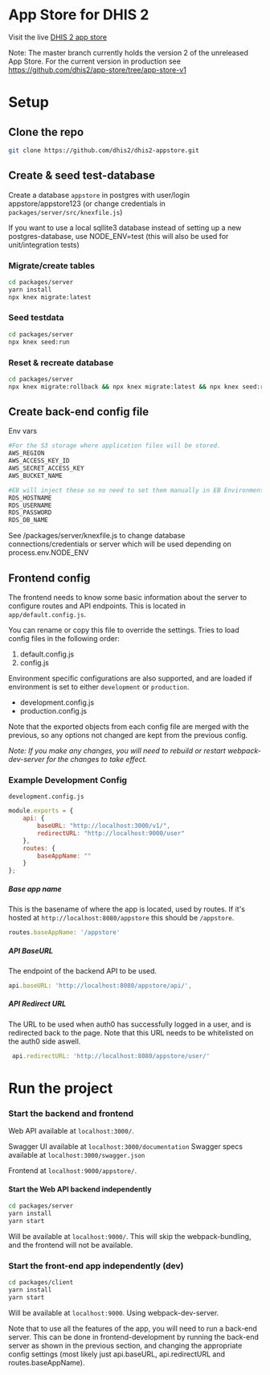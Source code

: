 # App Store for DHIS 2

Visit the live [DHIS 2 app store](https://play.dhis2.org/appstore/)

Note: The master branch currently holds the version 2 of the unreleased App Store. For the current version in production see https://github.com/dhis2/app-store/tree/app-store-v1


# Setup

## Clone the repo
```bash
git clone https://github.com/dhis2/dhis2-appstore.git
```

## Create & seed test-database
Create a database `appstore` in postgres with user/login appstore/appstore123 (or change credentials in `packages/server/src/knexfile.js`)

If you want to use a local sqllite3 database instead of setting up a new postgres-database, use NODE_ENV=test (this will also be used for unit/integration tests)

### Migrate/create tables
```bash
cd packages/server
yarn install
npx knex migrate:latest
```

### Seed testdata
```bash
cd packages/server
npx knex seed:run
```

### Reset & recreate database
```bash
cd packages/server
npx knex migrate:rollback && npx knex migrate:latest && npx knex seed:run
```

## Create back-end config file
Env vars
```bash
#For the S3 storage where application files will be stored.
AWS_REGION
AWS_ACCESS_KEY_ID
AWS_SECRET_ACCESS_KEY
AWS_BUCKET_NAME

#EB will inject these so no need to set them manually in EB Environments
RDS_HOSTNAME
RDS_USERNAME
RDS_PASSWORD
RDS_DB_NAME
```
See /packages/server/knexfile.js to change database connections/credentials or server which will be used depending on process.env.NODE_ENV

## Frontend config
The frontend needs to know some basic information about the server to configure routes and API endpoints.
This is located in `app/default.config.js`.

You can rename or copy this file to override the settings.
Tries to load config files in the following order:

1. default.config.js
2. config.js

Environment specific configurations are also supported, and are loaded if environment is set to either `development` or `production`.

* development.config.js
* production.config.js

Note that the exported objects from each config file are merged with the previous, so any options not changed are kept from the previous config.

*Note: If you make any changes, you will need to rebuild or restart webpack-dev-server for the changes to take effect.*

### Example Development Config
`development.config.js`
```javascript
module.exports = {
    api: {
        baseURL: "http://localhost:3000/v1/",
        redirectURL: "http://localhost:9000/user"
    },
    routes: {
        baseAppName: ""
    }
};
```


##### Base app name
This is the basename of where the app is located, used by routes. If it's hosted at `http://localhost:8080/appstore` this should be `/appstore`.
```javascript
routes.baseAppName: '/appstore'
```
##### API BaseURL
The endpoint of the backend API to be used. 
```javascript
api.baseURL: 'http://localhost:8080/appstore/api/',
```

##### API Redirect URL
The URL to be used when auth0 has successfully logged in a user, and is redirected back to the page. Note that this URL needs to be whitelisted on the auth0 side aswell.
```javascript
 api.redirectURL: 'http://localhost:8080/appstore/user/'
```

# Run the project

### Start the backend and frontend

Web API available at `localhost:3000/`.

Swagger UI available at `localhost:3000/documentation`
Swagger specs available at `localhost:3000/swagger.json`

Frontend at `localhost:9000/appstore/`.

#### Start the Web API backend independently

```bash
cd packages/server
yarn install
yarn start
```
Will be available at `localhost:9000/`.
This will skip the webpack-bundling, and the frontend will not be available.

### Start the front-end app independently (dev)

```bash
cd packages/client
yarn install
yarn start
```
Will be available at `localhost:9000`. Using webpack-dev-server. 

Note that to use all the features of the app, you will need to run a back-end server. This can be done in frontend-development by running the back-end server as shown in the previous section, and changing the appropriate config settings (most likely just api.baseURL, api.redirectURL and routes.baseAppName).


